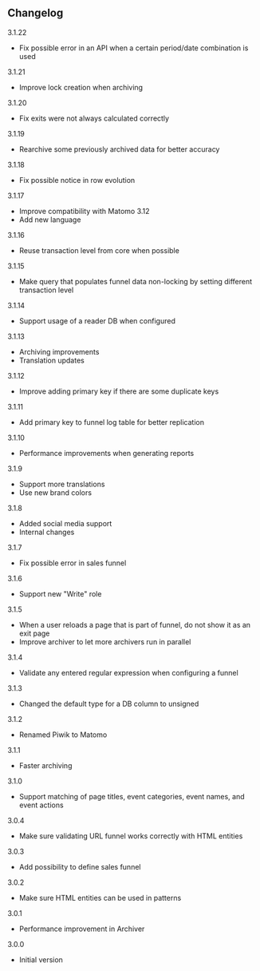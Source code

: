 ## Changelog

3.1.22
- Fix possible error in an API when a certain period/date combination is used

3.1.21
- Improve lock creation when archiving

3.1.20
- Fix exits were not always calculated correctly

3.1.19
- Rearchive some previously archived data for better accuracy

3.1.18
- Fix possible notice in row evolution

3.1.17
- Improve compatibility with Matomo 3.12
- Add new language

3.1.16
- Reuse transaction level from core when possible

3.1.15
- Make query that populates funnel data non-locking by setting different transaction level 

3.1.14
- Support usage of a reader DB when configured

3.1.13
- Archiving improvements
- Translation updates

3.1.12
- Improve adding primary key if there are some duplicate keys

3.1.11
- Add primary key to funnel log table for better replication

3.1.10
- Performance improvements when generating reports

3.1.9
- Support more translations
- Use new brand colors

3.1.8
- Added social media support
- Internal changes

3.1.7
- Fix possible error in sales funnel

3.1.6
- Support new "Write" role

3.1.5
- When a user reloads a page that is part of funnel, do not show it as an exit page
- Improve archiver to let more archivers run in parallel

3.1.4
- Validate any entered regular expression when configuring a funnel

3.1.3
- Changed the default type for a DB column to unsigned

3.1.2
- Renamed Piwik to Matomo

3.1.1
- Faster archiving

3.1.0
- Support matching of page titles, event categories, event names, and event actions

3.0.4
- Make sure validating URL funnel works correctly with HTML entities

3.0.3
- Add possibility to define sales funnel

3.0.2
- Make sure HTML entities can be used in patterns

3.0.1
- Performance improvement in Archiver

3.0.0 

- Initial version
